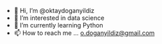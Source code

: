 - 👋 Hi, I’m @oktaydoganyildiz
- 👀 I’m interested in data science 
- 🌱 I’m currently learning Python
- 📫 How to reach me ... o.doganyildiz@gmail.com

<!---
oktaydoganyildiz/oktaydoganyildiz is a ✨ special ✨ repository because its `README.md` (this file) appears on your GitHub profile.
You can click the Preview link to take a look at your changes.
--->
